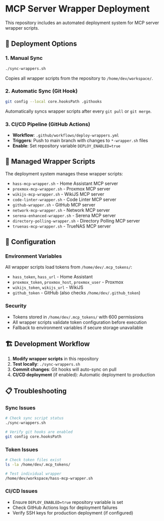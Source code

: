 # MCP Server Wrapper Deployment

This repository includes an automated deployment system for MCP server wrapper scripts.

## 🚀 Deployment Options

### 1. Manual Sync
```bash
./sync-wrappers.sh
```
Copies all wrapper scripts from the repository to `/home/dev/workspace/`.

### 2. Automatic Sync (Git Hook)
```bash
git config --local core.hooksPath .githooks
```
Automatically syncs wrapper scripts after every `git pull` or `git merge`.

### 3. CI/CD Pipeline (GitHub Actions)
- **Workflow**: `.github/workflows/deploy-wrappers.yml`
- **Triggers**: Push to main branch with changes to `*-wrapper.sh` files
- **Enable**: Set repository variable `DEPLOY_ENABLED=true`

## 📁 Managed Wrapper Scripts

The deployment system manages these wrapper scripts:
- `hass-mcp-wrapper.sh` - Home Assistant MCP server
- `proxmox-mcp-wrapper.sh` - Proxmox MCP server  
- `wikijs-mcp-wrapper.sh` - WikiJS MCP server
- `code-linter-wrapper.sh` - Code Linter MCP server
- `github-wrapper.sh` - GitHub MCP server
- `network-mcp-wrapper.sh` - Network MCP server
- `serena-enhanced-wrapper.sh` - Serena MCP server
- `directory-polling-wrapper.sh` - Directory Polling MCP server
- `truenas-mcp-wrapper.sh` - TrueNAS MCP server

## 🔧 Configuration

### Environment Variables
All wrapper scripts load tokens from `/home/dev/.mcp_tokens/`:
- `hass_token`, `hass_url` - Home Assistant
- `proxmox_token`, `proxmox_host`, `proxmox_user` - Proxmox  
- `wikijs_token`, `wikijs_url` - WikiJS
- `github_token` - GitHub (also checks `/home/dev/.github_token`)

### Security
- Tokens stored in `/home/dev/.mcp_tokens/` with 600 permissions
- All wrapper scripts validate token configuration before execution
- Fallback to environment variables if secure storage unavailable

## 🏗️ Development Workflow

1. **Modify wrapper scripts** in this repository
2. **Test locally**: `./sync-wrappers.sh`  
3. **Commit changes**: Git hooks will auto-sync on pull
4. **CI/CD deployment** (if enabled): Automatic deployment to production

## 📋 Troubleshooting

### Sync Issues
```bash
# Check sync script status
./sync-wrappers.sh

# Verify git hooks are enabled  
git config core.hooksPath
```

### Token Issues
```bash
# Check token files exist
ls -la /home/dev/.mcp_tokens/

# Test individual wrapper
/home/dev/workspace/hass-mcp-wrapper.sh
```

### CI/CD Issues
- Ensure `DEPLOY_ENABLED=true` repository variable is set
- Check GitHub Actions logs for deployment failures
- Verify SSH keys for production deployment (if configured)